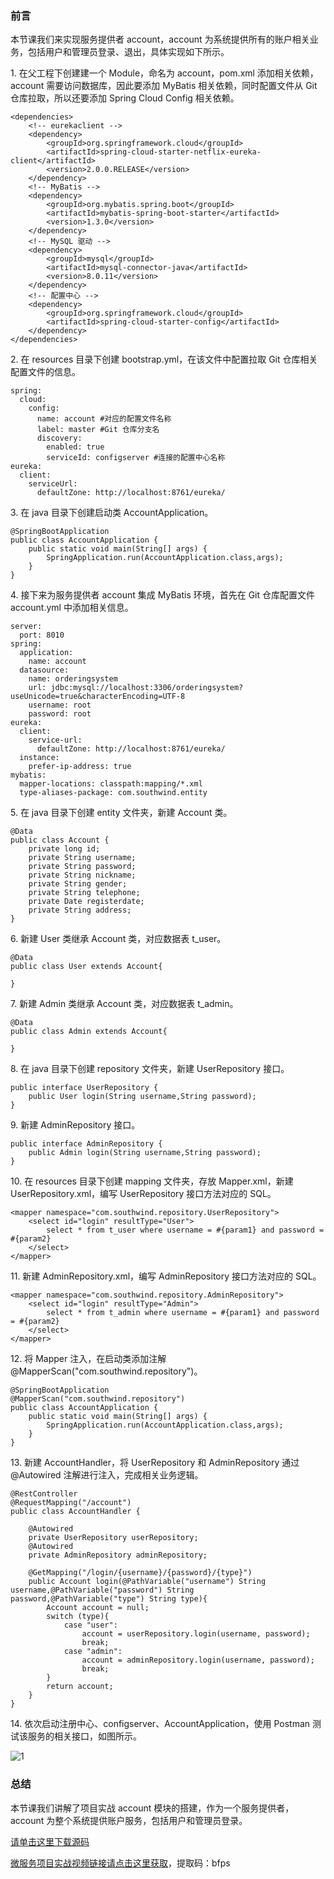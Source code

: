 ### 前言

本节课我们来实现服务提供者 account，account 为系统提供所有的账户相关业务，包括用户和管理员登录、退出，具体实现如下所示。

1\. 在父工程下创建建一个 Module，命名为 account，pom.xml 添加相关依赖，account 需要访问数据库，因此要添加 MyBatis
相关依赖，同时配置文件从 Git 仓库拉取，所以还要添加 Spring Cloud Config 相关依赖。

    
    
    <dependencies>
        <!-- eurekaclient -->
        <dependency>
            <groupId>org.springframework.cloud</groupId>
            <artifactId>spring-cloud-starter-netflix-eureka-client</artifactId>
            <version>2.0.0.RELEASE</version>
        </dependency>
        <!-- MyBatis -->
        <dependency>
            <groupId>org.mybatis.spring.boot</groupId>
            <artifactId>mybatis-spring-boot-starter</artifactId>
            <version>1.3.0</version>
        </dependency>
        <!-- MySQL 驱动 -->
        <dependency>
            <groupId>mysql</groupId>
            <artifactId>mysql-connector-java</artifactId>
            <version>8.0.11</version>
        </dependency>
        <!-- 配置中心 -->
        <dependency>
            <groupId>org.springframework.cloud</groupId>
            <artifactId>spring-cloud-starter-config</artifactId>
        </dependency>
    </dependencies>
    

2\. 在 resources 目录下创建 bootstrap.yml，在该文件中配置拉取 Git 仓库相关配置文件的信息。

    
    
    spring:
      cloud:
        config:
          name: account #对应的配置文件名称
          label: master #Git 仓库分支名
          discovery:
            enabled: true
            serviceId: configserver #连接的配置中心名称
    eureka:
      client:
        serviceUrl:
          defaultZone: http://localhost:8761/eureka/
    

3\. 在 java 目录下创建启动类 AccountApplication。

    
    
    @SpringBootApplication
    public class AccountApplication {
        public static void main(String[] args) {
            SpringApplication.run(AccountApplication.class,args);
        }
    }
    

4\. 接下来为服务提供者 account 集成 MyBatis 环境，首先在 Git 仓库配置文件 account.yml 中添加相关信息。

    
    
    server:
      port: 8010
    spring:
      application:
        name: account
      datasource:
        name: orderingsystem
        url: jdbc:mysql://localhost:3306/orderingsystem?useUnicode=true&characterEncoding=UTF-8
        username: root
        password: root
    eureka:
      client:
        service-url:
          defaultZone: http://localhost:8761/eureka/
      instance:
        prefer-ip-address: true
    mybatis:
      mapper-locations: classpath:mapping/*.xml
      type-aliases-package: com.southwind.entity
    

5\. 在 java 目录下创建 entity 文件夹，新建 Account 类。

    
    
    @Data
    public class Account {
        private long id;
        private String username;
        private String password;
        private String nickname;
        private String gender;
        private String telephone;
        private Date registerdate;
        private String address;
    }
    

6\. 新建 User 类继承 Account 类，对应数据表 t_user。

    
    
    @Data
    public class User extends Account{
    
    }
    

7\. 新建 Admin 类继承 Account 类，对应数据表 t_admin。

    
    
    @Data
    public class Admin extends Account{
    
    }
    

8\. 在 java 目录下创建 repository 文件夹，新建 UserRepository 接口。

    
    
    public interface UserRepository {
        public User login(String username,String password);
    }
    

9\. 新建 AdminRepository 接口。

    
    
    public interface AdminRepository {
        public Admin login(String username,String password);
    }
    

10\. 在 resources 目录下创建 mapping 文件夹，存放 Mapper.xml，新建 UserRepository.xml，编写
UserRepository 接口方法对应的 SQL。

    
    
    <mapper namespace="com.southwind.repository.UserRepository">
        <select id="login" resultType="User">
            select * from t_user where username = #{param1} and password = #{param2}
        </select>
    </mapper>
    

11\. 新建 AdminRepository.xml，编写 AdminRepository 接口方法对应的 SQL。

    
    
    <mapper namespace="com.southwind.repository.AdminRepository">
        <select id="login" resultType="Admin">
            select * from t_admin where username = #{param1} and password = #{param2}
        </select>
    </mapper>
    

12\. 将 Mapper 注入，在启动类添加注解 @MapperScan("com.southwind.repository")。

    
    
    @SpringBootApplication
    @MapperScan("com.southwind.repository")
    public class AccountApplication {
        public static void main(String[] args) {
            SpringApplication.run(AccountApplication.class,args);
        }
    }
    

13\. 新建 AccountHandler，将 UserRepository 和 AdminRepository 通过 @Autowired
注解进行注入，完成相关业务逻辑。

    
    
    @RestController
    @RequestMapping("/account")
    public class AccountHandler {
    
        @Autowired
        private UserRepository userRepository;
        @Autowired
        private AdminRepository adminRepository;
    
        @GetMapping("/login/{username}/{password}/{type}")
        public Account login(@PathVariable("username") String username,@PathVariable("password") String password,@PathVariable("type") String type){
            Account account = null;
            switch (type){
                case "user":
                    account = userRepository.login(username, password);
                    break;
                case "admin":
                    account = adminRepository.login(username, password);
                    break;
            }
            return account;
        }
    }
    

14\. 依次启动注册中心、configserver、AccountApplication，使用 Postman 测试该服务的相关接口，如图所示。

![1](https://images.gitbook.cn/84676cc0-dd55-11e9-9cc8-a572519b0723)

### 总结

本节课我们讲解了项目实战 account 模块的搭建，作为一个服务提供者，account 为整个系统提供账户服务，包括用户和管理员登录。

[请单击这里下载源码](https://github.com/southwind9801/orderingsystem.git)

[微服务项目实战视频链接请点击这里获取](https://pan.baidu.com/s/1eheDU4XoN3BKuzocyIe0oA)，提取码：bfps


